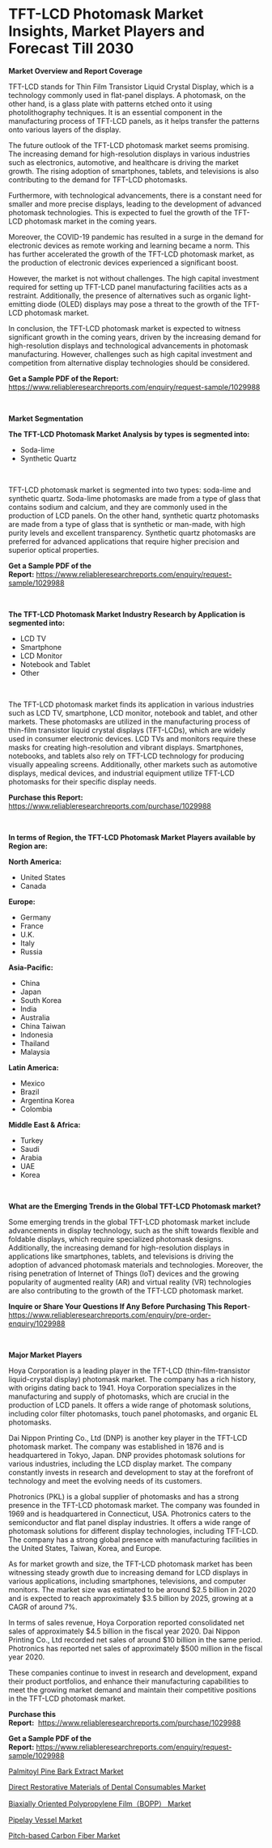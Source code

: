 <p><h1>TFT-LCD Photomask Market Insights, Market Players and Forecast Till 2030</h1></p><p><strong>Market Overview and Report Coverage</strong></p>
<p><p>TFT-LCD stands for Thin Film Transistor Liquid Crystal Display, which is a technology commonly used in flat-panel displays. A photomask, on the other hand, is a glass plate with patterns etched onto it using photolithography techniques. It is an essential component in the manufacturing process of TFT-LCD panels, as it helps transfer the patterns onto various layers of the display.</p><p>The future outlook of the TFT-LCD photomask market seems promising. The increasing demand for high-resolution displays in various industries such as electronics, automotive, and healthcare is driving the market growth. The rising adoption of smartphones, tablets, and televisions is also contributing to the demand for TFT-LCD photomasks.</p><p>Furthermore, with technological advancements, there is a constant need for smaller and more precise displays, leading to the development of advanced photomask technologies. This is expected to fuel the growth of the TFT-LCD photomask market in the coming years.</p><p>Moreover, the COVID-19 pandemic has resulted in a surge in the demand for electronic devices as remote working and learning became a norm. This has further accelerated the growth of the TFT-LCD photomask market, as the production of electronic devices experienced a significant boost.</p><p>However, the market is not without challenges. The high capital investment required for setting up TFT-LCD panel manufacturing facilities acts as a restraint. Additionally, the presence of alternatives such as organic light-emitting diode (OLED) displays may pose a threat to the growth of the TFT-LCD photomask market.</p><p>In conclusion, the TFT-LCD photomask market is expected to witness significant growth in the coming years, driven by the increasing demand for high-resolution displays and technological advancements in photomask manufacturing. However, challenges such as high capital investment and competition from alternative display technologies should be considered.</p></p>
<p><strong>Get a Sample PDF of the Report:</strong> <a href="https://www.reliableresearchreports.com/enquiry/request-sample/1029988">https://www.reliableresearchreports.com/enquiry/request-sample/1029988</a></p>
<p>&nbsp;</p>
<p><strong>Market Segmentation</strong></p>
<p><strong>The TFT-LCD Photomask Market Analysis by types is segmented into:</strong></p>
<p><ul><li>Soda-lime</li><li>Synthetic Quartz</li></ul></p>
<p>&nbsp;</p>
<p><p>TFT-LCD photomask market is segmented into two types: soda-lime and synthetic quartz. Soda-lime photomasks are made from a type of glass that contains sodium and calcium, and they are commonly used in the production of LCD panels. On the other hand, synthetic quartz photomasks are made from a type of glass that is synthetic or man-made, with high purity levels and excellent transparency. Synthetic quartz photomasks are preferred for advanced applications that require higher precision and superior optical properties.</p></p>
<p><strong>Get a Sample PDF of the Report:</strong>&nbsp;<a href="https://www.reliableresearchreports.com/enquiry/request-sample/1029988">https://www.reliableresearchreports.com/enquiry/request-sample/1029988</a></p>
<p>&nbsp;</p>
<p><strong>The TFT-LCD Photomask Market Industry Research by Application is segmented into:</strong></p>
<p><ul><li>LCD TV</li><li>Smartphone</li><li>LCD Monitor</li><li>Notebook and Tablet</li><li>Other</li></ul></p>
<p>&nbsp;</p>
<p><p>The TFT-LCD photomask market finds its application in various industries such as LCD TV, smartphone, LCD monitor, notebook and tablet, and other markets. These photomasks are utilized in the manufacturing process of thin-film transistor liquid crystal displays (TFT-LCDs), which are widely used in consumer electronic devices. LCD TVs and monitors require these masks for creating high-resolution and vibrant displays. Smartphones, notebooks, and tablets also rely on TFT-LCD technology for producing visually appealing screens. Additionally, other markets such as automotive displays, medical devices, and industrial equipment utilize TFT-LCD photomasks for their specific display needs.</p></p>
<p><strong>Purchase this Report:</strong>&nbsp; <a href="https://www.reliableresearchreports.com/purchase/1029988">https://www.reliableresearchreports.com/purchase/1029988</a></p>
<p>&nbsp;</p>
<p><strong>In terms of Region, the TFT-LCD Photomask Market Players available by Region are:</strong></p>
<p>
    <p> <strong> North America: </strong>
        <ul>
            <li>United States</li>
            <li>Canada</li>
        </ul>
        </p> 
    <p> <strong> Europe: </strong>
        <ul>
            <li>Germany</li>
            <li>France</li>
            <li>U.K.</li>
            <li>Italy</li>
            <li>Russia</li>
        </ul>
        </p> 
    <p> <strong> Asia-Pacific: </strong>
        <ul>
            <li>China</li>
            <li>Japan</li>
            <li>South Korea</li>
            <li>India</li>
            <li>Australia</li>
            <li>China Taiwan</li>
            <li>Indonesia</li>
            <li>Thailand</li>
            <li>Malaysia</li>
        </ul>
        </p> 
    <p> <strong> Latin America: </strong>
        <ul>
            <li>Mexico</li>
            <li>Brazil</li>
            <li>Argentina Korea</li>
            <li>Colombia</li>
        </ul>
        </p> 
    <p> <strong> Middle East & Africa: </strong>
        <ul>
            <li>Turkey</li>
            <li>Saudi</li>
            <li>Arabia</li>
            <li>UAE</li>
            <li>Korea</li>
        </ul>
    </p>
    </p>
<p>&nbsp;</p>
<p><strong>What are the Emerging Trends in the Global TFT-LCD Photomask market?</strong></p>
<p><p>Some emerging trends in the global TFT-LCD photomask market include advancements in display technology, such as the shift towards flexible and foldable displays, which require specialized photomask designs. Additionally, the increasing demand for high-resolution displays in applications like smartphones, tablets, and televisions is driving the adoption of advanced photomask materials and technologies. Moreover, the rising penetration of Internet of Things (IoT) devices and the growing popularity of augmented reality (AR) and virtual reality (VR) technologies are also contributing to the growth of the TFT-LCD photomask market.</p></p>
<p><strong>Inquire or Share Your Questions If Any Before Purchasing This Report</strong>- <a href="https://www.reliableresearchreports.com/enquiry/pre-order-enquiry/1029988">https://www.reliableresearchreports.com/enquiry/pre-order-enquiry/1029988</a></p>
<p>&nbsp;</p>
<p><strong>Major Market Players</strong></p>
<p><p>Hoya Corporation is a leading player in the TFT-LCD (thin-film-transistor liquid-crystal display) photomask market. The company has a rich history, with origins dating back to 1941. Hoya Corporation specializes in the manufacturing and supply of photomasks, which are crucial in the production of LCD panels. It offers a wide range of photomask solutions, including color filter photomasks, touch panel photomasks, and organic EL photomasks.</p><p>Dai Nippon Printing Co., Ltd (DNP) is another key player in the TFT-LCD photomask market. The company was established in 1876 and is headquartered in Tokyo, Japan. DNP provides photomask solutions for various industries, including the LCD display market. The company constantly invests in research and development to stay at the forefront of technology and meet the evolving needs of its customers.</p><p>Photronics (PKL) is a global supplier of photomasks and has a strong presence in the TFT-LCD photomask market. The company was founded in 1969 and is headquartered in Connecticut, USA. Photronics caters to the semiconductor and flat panel display industries. It offers a wide range of photomask solutions for different display technologies, including TFT-LCD. The company has a strong global presence with manufacturing facilities in the United States, Taiwan, Korea, and Europe.</p><p>As for market growth and size, the TFT-LCD photomask market has been witnessing steady growth due to increasing demand for LCD displays in various applications, including smartphones, televisions, and computer monitors. The market size was estimated to be around $2.5 billion in 2020 and is expected to reach approximately $3.5 billion by 2025, growing at a CAGR of around 7%.</p><p>In terms of sales revenue, Hoya Corporation reported consolidated net sales of approximately $4.5 billion in the fiscal year 2020. Dai Nippon Printing Co., Ltd recorded net sales of around $10 billion in the same period. Photronics has reported net sales of approximately $500 million in the fiscal year 2020.</p><p>These companies continue to invest in research and development, expand their product portfolios, and enhance their manufacturing capabilities to meet the growing market demand and maintain their competitive positions in the TFT-LCD photomask market.</p></p>
<p><strong>Purchase this Report:</strong>&nbsp;&nbsp;<a href="https://www.reliableresearchreports.com/purchase/1029988">https://www.reliableresearchreports.com/purchase/1029988</a></p>
<p></p>
<p><strong>Get a Sample PDF of the Report:</strong>&nbsp;<a href="https://www.reliableresearchreports.com/enquiry/request-sample/1029988">https://www.reliableresearchreports.com/enquiry/request-sample/1029988</a></p>
<p><p><a href="https://www.linkedin.com/pulse/decoding-palmitoyl-pine-bark-extract-market-deep-dive-k10me/">Palmitoyl Pine Bark Extract Market</a></p><p><a href="https://www.reportprime.com/direct-restorative-materials-of-dental-consumables-r8652">Direct Restorative Materials of Dental Consumables Market</a></p><p><a href="https://issuu.com/reportprime-2/docs/biaxially-oriented-polypropylene-filmbopp-market-s?fr=xKAE9_zU1NQ">Biaxially Oriented Polypropylene Film（BOPP） Market</a></p><p><a href="https://medium.com/@germanwolff65/pipelay-vessel-market-size-growth-forecast-2023-2030-6e783d99b73b">Pipelay Vessel Market</a></p><p><a href="https://issuu.com/reportprime-2/docs/pitch-based-carbon-fiber-market-size-2030.pptx?fr=xKAE9_zU1NQ">Pitch-based Carbon Fiber Market</a></p></p>